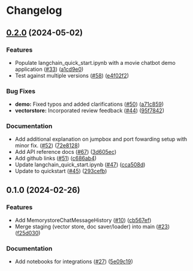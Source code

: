 # Changelog

## [0.2.0](https://github.com/googleapis/langchain-google-memorystore-redis-python/compare/v0.1.0...v0.2.0) (2024-05-02)


### Features

* Populate langchain_quick_start.ipynb with a movie chatbot demo application ([#33](https://github.com/googleapis/langchain-google-memorystore-redis-python/issues/33)) ([a1cd9e0](https://github.com/googleapis/langchain-google-memorystore-redis-python/commit/a1cd9e050a1475f6f700345ab35abac698b8d450))
* Test against multiple versions ([#58](https://github.com/googleapis/langchain-google-memorystore-redis-python/issues/58)) ([e4f02f2](https://github.com/googleapis/langchain-google-memorystore-redis-python/commit/e4f02f25d1d6563333b1f89186d2d75e7a8111c7))


### Bug Fixes

* **demo:** Fixed typos and added clarifications ([#50](https://github.com/googleapis/langchain-google-memorystore-redis-python/issues/50)) ([a71c859](https://github.com/googleapis/langchain-google-memorystore-redis-python/commit/a71c85988dd42fbc241f7e6cd3aa0b51926c4a32))
* **vectorstore:** Incorporated review feedback ([#44](https://github.com/googleapis/langchain-google-memorystore-redis-python/issues/44)) ([95f7842](https://github.com/googleapis/langchain-google-memorystore-redis-python/commit/95f7842836b4b3968f7881b9996d320db96d605c))


### Documentation

* Add additional explanation on jumpbox and port fowarding setup with minor fix. ([#52](https://github.com/googleapis/langchain-google-memorystore-redis-python/issues/52)) ([72e8128](https://github.com/googleapis/langchain-google-memorystore-redis-python/commit/72e81288d1cb4d8a7a9c742810ca804e7e44db4c))
* Add API reference docs ([#67](https://github.com/googleapis/langchain-google-memorystore-redis-python/issues/67)) ([3d605ec](https://github.com/googleapis/langchain-google-memorystore-redis-python/commit/3d605ecd98bd0b8c0272d04c78d99edb9a702fbf))
* Add github links ([#51](https://github.com/googleapis/langchain-google-memorystore-redis-python/issues/51)) ([c686ab4](https://github.com/googleapis/langchain-google-memorystore-redis-python/commit/c686ab4a1705d79a3ea97e52178c09cc81cc2182))
* Update langchain_quick_start.ipynb ([#47](https://github.com/googleapis/langchain-google-memorystore-redis-python/issues/47)) ([cca508d](https://github.com/googleapis/langchain-google-memorystore-redis-python/commit/cca508da69afcd90250159acb82fabcd7e244f31))
* Update to quickstart ([#45](https://github.com/googleapis/langchain-google-memorystore-redis-python/issues/45)) ([293cefb](https://github.com/googleapis/langchain-google-memorystore-redis-python/commit/293cefb16bb84a15c4532c045c0d1c121d9cec65))

## 0.1.0 (2024-02-26)


### Features

* Add MemorystoreChatMessageHistory ([#10](https://github.com/googleapis/langchain-google-memorystore-redis-python/issues/10)) ([cb567ef](https://github.com/googleapis/langchain-google-memorystore-redis-python/commit/cb567ef7f175843d7c67915d3d9586868bcdba3a))
* Merge staging (vector store, doc saver/loader) into main ([#23](https://github.com/googleapis/langchain-google-memorystore-redis-python/issues/23)) ([f25d030](https://github.com/googleapis/langchain-google-memorystore-redis-python/commit/f25d0309e03906052d5792df5c27543051d4b2b9))

### Documentation

* Add notebooks for integrations ([#27](https://github.com/googleapis/langchain-google-memorystore-redis-python/issues/27)) ([5e09c19](https://github.com/googleapis/langchain-google-memorystore-redis-python/commit/5e09c1949b7c568447c03a427879ac74454b2eb1))
